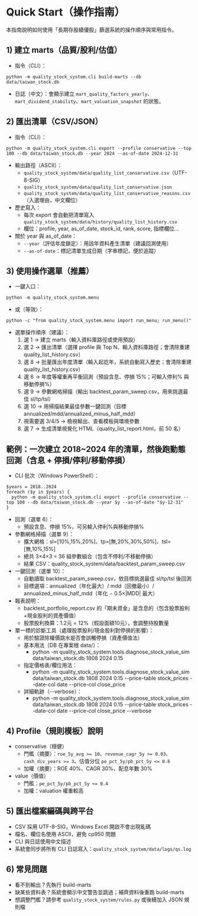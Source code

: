 # Quick Start（操作指南）

本指南說明如何使用「長期存股績優股」篩選系統的操作順序與常用指令。

## 1) 建立 marts（品質/股利/估值）
- 指令（CLI）：
```
python -m quality_stock_system.cli build-marts --db data/taiwan_stock.db
```
- 日誌（中文）：會顯示建立 `mart_quality_factors_yearly`、`mart_dividend_stability`、`mart_valuation_snapshot` 的狀態。

## 2) 匯出清單（CSV/JSON）
- 指令（CLI）：
```
python -m quality_stock_system.cli export --profile conservative --top 100 --db data/taiwan_stock.db --year 2024 --as-of-date 2024-12-31
```
- 輸出路徑（ASCII）：
  - `quality_stock_system/data/quality_list_conservative.csv`（UTF-8-SIG）
  - `quality_stock_system/data/quality_list_conservative.json`
  - `quality_stock_system/data/quality_list_conservative_reasons.csv`（入選理由，中文欄位）
- 歷史寫入：
  - 每次 export 會自動把清單寫入 `quality_stock_system/data/history/quality_list_history.csv`
  - 欄位：profile, year, as_of_date, stock_id, rank, score, 指標欄位...
- 關於 year 與 as_of_date：
  - `--year`（評估年度鎖定）：用該年資料產生清單（建議回測使用）
  - `--as-of-date`：標記清單生成日期（字串標記，便於追蹤）

## 3) 使用操作選單（推薦）
- 一鍵入口：
```
python -m quality_stock_system.menu
```
- 或（等效）：
```
python -c "from quality_stock_system.menu import run_menu; run_menu()"
```
- 選單操作順序（建議）：
  1. 選 1 → 建立 marts（輸入資料庫路徑或使用預設）
  2. 選 2 → 匯出清單（選擇 profile 與 Top N、輸入資料庫路徑；會清除重建 quality_list_history.csv）
  3. 選 8 → 批量匯出年度清單（輸入起訖年，系統自動寫入歷史；會清除重建 quality_list_history.csv）
  4. 選 6 → 年度等權重再平衡回測（預設含息、停損 15%；可輸入停利% 與 移動停損%）
  5. 選 9 → 參數網格掃描（輸出 backtest_param_sweep.csv，用來挑選最佳 sl/tp/tsl）
  6. 選 10 → 用掃描結果最佳參數一鍵回測（目標 annualized/mdd/annualized_minus_half_mdd）
  7. 視需要選 3/4/5 → 檢視輸出、查看模板與環境參數
  8. 選 7 → 生成清單視覺化 HTML（quality_list_report.html，前 50 名）

## 範例：一次建立 2018~2024 年的清單，然後跑動態回測（含息 + 停損/停利/移動停損）
- CLI 批次（Windows PowerShell）：
```
$years = 2018..2024
foreach ($y in $years) {
  python -m quality_stock_system.cli export --profile conservative --top 100 --db data/taiwan_stock.db --year $y --as-of-date "$y-12-31"
}
```
- 回測（選單 6）：
  - 預設含息、停損 15%，可另輸入停利%與移動停損%
- 參數網格掃描（選單 9）：
  - 擴大網格：sl=[10%,15%,20%]、tp=[無,20%,30%,50%]、tsl=[無,10%,15%]
  - 總共 3×4×3 = 36 組參數組合（包含不停利/不移動停損）
  - 結果 CSV：quality_stock_system/data/backtest_param_sweep.csv
- 一鍵回測（選單 10）：
  - 自動讀取 backtest_param_sweep.csv，依目標挑選最佳 sl/tp/tsl 後回測
  - 目標選項：annualized（年化最大）/ mdd（回撤最小）/ annualized_minus_half_mdd（年化 − 0.5×|MDD| 最大）
- 報表說明：
  - backtest_portfolio_report.csv 的「期末資金」是含息的（包含股票股利+現金股利的資產價值）
  - 股票股利換算：1.2元 = 12%（假設面額10元），會調整持股數量
- 單一標的診斷工具（處理股票股利/現金股利對停損的影響）：
  - 用於驗證除權價跳水是否會誤觸停損（資產價值法）
  - 基本用法（DB 在專案根 data/）：
    - python -m quality_stock_system.tools.diagnose_stock_value_sim data/taiwan_stock.db 1808 2024 0.15
  - 指定價格表/欄位用法：
    - python -m quality_stock_system.tools.diagnose_stock_value_sim data/taiwan_stock.db 1808 2024 0.15 --price-table stock_prices --date-col date --price-col close_price
  - 詳細軌跡（--verbose）：
    - python -m quality_stock_system.tools.diagnose_stock_value_sim data/taiwan_stock.db 1808 2024 0.15 --price-table stock_prices --date-col date --price-col close_price --verbose

## 4) Profile（規則模板）說明
- conservative（穩健）
  - 門檻（摘要）：`roe_5y_avg >= 10`、`revenue_cagr_5y >= 0.03`、`cash_div_years >= 3`、估值分位 `pe_pct_5y/pb_pct_5y <= 0.6`
  - 加權（摘要）：ROE 40%、CAGR 30%、配息年數 30%
- value（價值）
  - 門檻：`pe_pct_5y/pb_pct_5y <= 0.4`
  - 加權：valuation 權重較高

## 5) 匯出檔案編碼與跨平台
- CSV 採用 UTF-8-SIG，Windows Excel 開啟不會出現亂碼
- 檔名、欄位名使用 ASCII，避免 cp950 問題
- CLI 與日誌使用中文描述
- 系統會同步將所有 CLI 日誌寫入：`quality_stock_system/data/logs/qs.log`

## 6) 常見問題
- 看不到輸出？先執行 build-marts
- 缺某些資料表？系統會顯示中文警告並跳過；補齊資料後重跑 build-marts
- 想調整門檻？請參考 `quality_stock_system/rules.py` 或後續加入 JSON 規則檔

